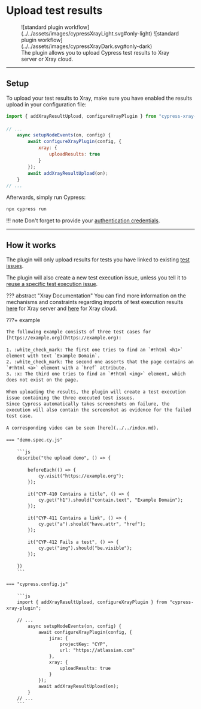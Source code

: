 # Upload test results

<figure markdown>
  ![standard plugin workflow](../../assets/images/cypressXrayLight.svg#only-light)
  ![standard plugin workflow](../../assets/images/cypressXrayDark.svg#only-dark)
  <figcaption>The plugin allows you to upload Cypress test results to Xray server or Xray cloud.</figcaption>
</figure>

<hr/>

## Setup

To upload your test results to Xray, make sure you have enabled the results upload in your configuration file:

```js
import { addXrayResultUpload, configureXrayPlugin } from "cypress-xray-plugin";

// ...
    async setupNodeEvents(on, config) {
        await configureXrayPlugin(config, {
            xray: {
                uploadResults: true
            }
        });
        await addXrayResultUpload(on);
    }
// ...
```

Afterwards, simply run Cypress:

```sh
npx cypress run
```

!!! note
    Don't forget to provide your [authentication credentials](../configuration/authentication.md).

<hr/>

## How it works

The plugin will only upload results for tests you have linked to existing [test issues](targetingExistingIssues.md).

The plugin will also create a new test execution issue, unless you tell it to [reuse a specific test execution issue](../configuration/jira.md#testexecutionissuekey).

??? abstract "Xray Documentation"
    You can find more information on the mechanisms and constraints regarding imports of test execution results [here](https://docs.getxray.app/display/XRAY/Import+Execution+Results#ImportExecutionResults-XrayJSONformat) for Xray server and [here](https://docs.getxray.app/display/XRAYCLOUD/Using+Xray+JSON+format+to+import+execution+results#UsingXrayJSONformattoimportexecutionresults-XrayJSONformat) for Xray cloud.


???+ example

    The following example consists of three test cases for [https://example.org](https://example.org):

    1. :white_check_mark: The first one tries to find an `#!html <h1>` element with text `Example Domain`.
    2. :white_check_mark: The second one asserts that the page contains an `#!html <a>` element with a `href` attribute.
    3. :x: The third one tries to find an `#!html <img>` element, which does not exist on the page.

    When uploading the results, the plugin will create a test execution issue containing the three executed test issues.
    Since Cypress automatically takes screenshots on failure, the execution will also contain the screenshot as evidence for the failed test case.

    A corresponding video can be seen [here](../../index.md).

    === "demo.spec.cy.js"

        ```js
        describe("the upload demo", () => {

            beforeEach(() => {
                cy.visit("https://example.org");
            });

            it("CYP-410 Contains a title", () => {
                cy.get("h1").should("contain.text", "Example Domain");
            });

            it("CYP-411 Contains a link", () => {
                cy.get("a").should("have.attr", "href");
            });

            it("CYP-412 Fails a test", () => {
                cy.get("img").should("be.visible");
            });

        })
        ```

    === "cypress.config.js"

        ```js
        import { addXrayResultUpload, configureXrayPlugin } from "cypress-xray-plugin";

        // ...
            async setupNodeEvents(on, config) {
                await configureXrayPlugin(config, {
                    jira: {
                        projectKey: "CYP",
                        url: "https://atlassian.com"
                    },
                    xray: {
                        uploadResults: true
                    }
                });
                await addXrayResultUpload(on);
            }
        // ...
        ```
